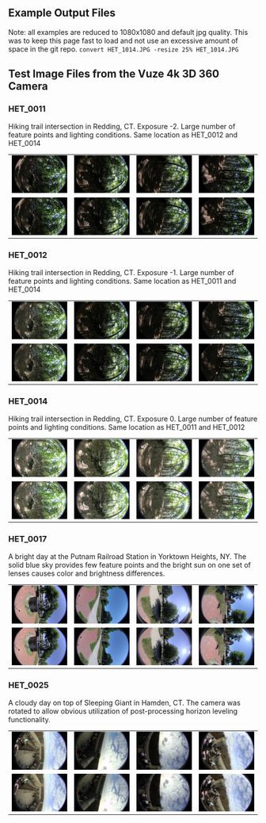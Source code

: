 ## Example Output Files

Note: all examples are reduced to 1080x1080 and default jpg quality. This was to keep this page fast to load and not use an excessive amount of space in the git repo.
`convert HET_1014.JPG -resize 25% HET_1014.JPG`

## Test Image Files from the Vuze 4k 3D 360 Camera

### HET_0011
Hiking trail intersection in Redding, CT. Exposure -2. Large number of feature points and lighting conditions. Same location as HET_0012 and HET_0014

<table>
  <tr>
    <td><img src="HET_0011_1.JPG" alt="Left-eye, facing forward." width="200px" /></td>
    <td><img src="HET_0011_3.JPG" alt="Left-eye, facing right." width="200px" /></td>
    <td><img src="HET_0011_5.JPG" alt="Left-eye, facing backwards." width="200px" /></td>
    <td><img src="HET_0011_7.JPG" alt="Left-eye, facing left." width="200px" /></td>
  </tr>
  <tr>
    <td><img src="HET_0011_2.JPG" alt="Right-eye, facing forward." width="200px" /></td>
    <td><img src="HET_0011_4.JPG" alt="Right-eye, facing right." width="200px" /></td>
    <td><img src="HET_0011_6.JPG" alt="Right-eye, facing backwards." width="200px" /></td>
    <td><img src="HET_0011_8.JPG" alt="Right-eye, facing left." width="200px" /></td>
  </tr>
</table>

### HET_0012
Hiking trail intersection in Redding, CT. Exposure -1. Large number of feature points and lighting conditions. Same location as HET_0011 and HET_0014

<table>
  <tr>
    <td><img src="HET_0012_1.JPG" alt="Left-eye, facing forward." width="200px" /></td>
    <td><img src="HET_0012_3.JPG" alt="Left-eye, facing right." width="200px" /></td>
    <td><img src="HET_0012_5.JPG" alt="Left-eye, facing backwards." width="200px" /></td>
    <td><img src="HET_0012_7.JPG" alt="Left-eye, facing left." width="200px" /></td>
  </tr>
  <tr>
    <td><img src="HET_0012_2.JPG" alt="Right-eye, facing forward." width="200px" /></td>
    <td><img src="HET_0012_4.JPG" alt="Right-eye, facing right." width="200px" /></td>
    <td><img src="HET_0012_6.JPG" alt="Right-eye, facing backwards." width="200px" /></td>
    <td><img src="HET_0012_8.JPG" alt="Right-eye, facing left." width="200px" /></td>
  </tr>
</table>

### HET_0014
Hiking trail intersection in Redding, CT. Exposure 0. Large number of feature points and lighting conditions. Same location as HET_0011 and HET_0012

<table>
  <tr>
    <td><img src="HET_0014_1.JPG" alt="Left-eye, facing forward." width="200px" /></td>
    <td><img src="HET_0014_3.JPG" alt="Left-eye, facing right." width="200px" /></td>
    <td><img src="HET_0014_5.JPG" alt="Left-eye, facing backwards." width="200px" /></td>
    <td><img src="HET_0014_7.JPG" alt="Left-eye, facing left." width="200px" /></td>
  </tr>
  <tr>
    <td><img src="HET_0014_2.JPG" alt="Right-eye, facing forward." width="200px" /></td>
    <td><img src="HET_0014_4.JPG" alt="Right-eye, facing right." width="200px" /></td>
    <td><img src="HET_0014_6.JPG" alt="Right-eye, facing backwards." width="200px" /></td>
    <td><img src="HET_0014_8.JPG" alt="Right-eye, facing left." width="200px" /></td>
  </tr>
</table>

### HET_0017
A bright day at the Putnam Railroad Station in Yorktown Heights, NY. The solid blue sky provides few feature points and the bright sun on one set of lenses causes color and brightness differences.

<table>
  <tr>
    <td><img src="HET_0017_1.JPG" alt="Left-eye, facing forward." width="200px" /></td>
    <td><img src="HET_0017_3.JPG" alt="Left-eye, facing right." width="200px" /></td>
    <td><img src="HET_0017_5.JPG" alt="Left-eye, facing backwards." width="200px" /></td>
    <td><img src="HET_0017_7.JPG" alt="Left-eye, facing left." width="200px" /></td>
  </tr>
  <tr>
    <td><img src="HET_0017_2.JPG" alt="Right-eye, facing forward." width="200px" /></td>
    <td><img src="HET_0017_4.JPG" alt="Right-eye, facing right." width="200px" /></td>
    <td><img src="HET_0017_6.JPG" alt="Right-eye, facing backwards." width="200px" /></td>
    <td><img src="HET_0017_8.JPG" alt="Right-eye, facing left." width="200px" /></td>
  </tr>
</table>

### HET_0025
A cloudy day on top of Sleeping Giant in Hamden, CT. The camera was rotated to allow obvious utilization of post-processing horizon leveling functionality.

<table>
  <tr>
    <td><img src="HET_0025_1.JPG" alt="Left-eye, facing forward." width="200px" /></td>
    <td><img src="HET_0025_3.JPG" alt="Left-eye, facing right." width="200px" /></td>
    <td><img src="HET_0025_5.JPG" alt="Left-eye, facing backwards." width="200px" /></td>
    <td><img src="HET_0025_7.JPG" alt="Left-eye, facing left." width="200px" /></td>
  </tr>
  <tr>
    <td><img src="HET_0025_2.JPG" alt="Right-eye, facing forward." width="200px" /></td>
    <td><img src="HET_0025_4.JPG" alt="Right-eye, facing right." width="200px" /></td>
    <td><img src="HET_0025_6.JPG" alt="Right-eye, facing backwards." width="200px" /></td>
    <td><img src="HET_0025_8.JPG" alt="Right-eye, facing left." width="200px" /></td>
  </tr>
</table>
